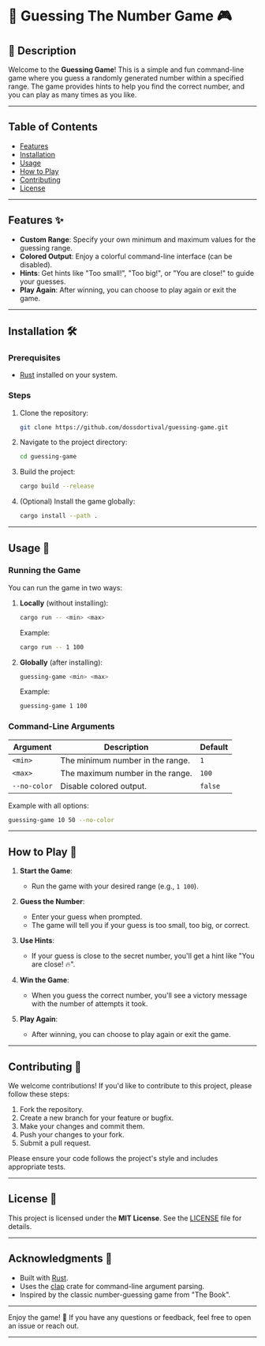# 🎯 Guessing The Number Game 🎮

## 📝 Description

Welcome to the **Guessing Game**! This is a simple and fun command-line game where you guess a randomly generated number within a specified range. The game provides hints to help you find the correct number, and you can play as many times as you like.

---

## Table of Contents

- [Features](#features)
- [Installation](#installation)
- [Usage](#usage)
- [How to Play](#how-to-play)
- [Contributing](#contributing)
- [License](#license)

---

## Features ✨

- **Custom Range**: Specify your own minimum and maximum values for the guessing range.
- **Colored Output**: Enjoy a colorful command-line interface (can be disabled).
- **Hints**: Get hints like "Too small!", "Too big!", or "You are close!" to guide your guesses.
- **Play Again**: After winning, you can choose to play again or exit the game.

---

## Installation 🛠️

### Prerequisites

- [Rust](https://www.rust-lang.org/tools/install) installed on your system.

### Steps

1. Clone the repository:

   ```bash
   git clone https://github.com/dossdortival/guessing-game.git
   ```

2. Navigate to the project directory:

   ```bash
   cd guessing-game
   ```

3. Build the project:

   ```bash
   cargo build --release
   ```

4. (Optional) Install the game globally:

   ```bash
   cargo install --path .
   ```

---

## Usage 🚀

### Running the Game

You can run the game in two ways:

1. **Locally** (without installing):

   ```bash
   cargo run -- <min> <max>
   ```

   Example:

   ```bash
   cargo run -- 1 100
   ```

2. **Globally** (after installing):

   ```bash
   guessing-game <min> <max>
   ```

   Example:

   ```bash
   guessing-game 1 100
   ```

### Command-Line Arguments

| Argument      | Description                                      | Default |
|---------------|--------------------------------------------------|---------|
| `<min>`       | The minimum number in the range.                 | `1`     |
| `<max>`       | The maximum number in the range.                 | `100`   |
| `--no-color`  | Disable colored output.                          | `false` |

Example with all options:

```bash
guessing-game 10 50 --no-color
```

---

## How to Play 🎲

1. **Start the Game**:
   - Run the game with your desired range (e.g., `1 100`).

2. **Guess the Number**:
   - Enter your guess when prompted.
   - The game will tell you if your guess is too small, too big, or correct.

3. **Use Hints**:
   - If your guess is close to the secret number, you'll get a hint like "You are close! 🔥".

4. **Win the Game**:
   - When you guess the correct number, you'll see a victory message with the number of attempts it took.

5. **Play Again**:
   - After winning, you can choose to play again or exit the game.

---

## Contributing 🤝

We welcome contributions! If you'd like to contribute to this project, please follow these steps:

1. Fork the repository.
2. Create a new branch for your feature or bugfix.
3. Make your changes and commit them.
4. Push your changes to your fork.
5. Submit a pull request.

Please ensure your code follows the project's style and includes appropriate tests.

---

## License 📄

This project is licensed under the **MIT License**. See the [LICENSE](LICENSE) file for details.

---

## Acknowledgments 🙏

- Built with [Rust](https://www.rust-lang.org/).
- Uses the [clap](https://crates.io/crates/clap) crate for command-line argument parsing.
- Inspired by the classic number-guessing game from "The Book".

---

Enjoy the game! 🚀 If you have any questions or feedback, feel free to open an issue or reach out.

---